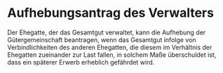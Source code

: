 # Aufhebungsantrag des Verwalters

Der Ehegatte, der das Gesamtgut verwaltet, kann die Aufhebung der Gütergemeinschaft beantragen, wenn das Gesamtgut infolge von Verbindlichkeiten des anderen Ehegatten, die diesem im Verhältnis der Ehegatten zueinander zur Last fallen, in solchem Maße überschuldet ist, dass ein späterer Erwerb erheblich gefährdet wird.